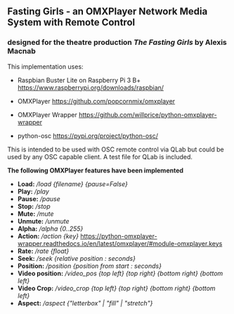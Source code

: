 ## Fasting Girls - an OMXPlayer Network Media System with Remote Control
### designed for the theatre production *The Fasting Girls* by Alexis Macnab

This implementation uses:
- Raspbian Buster Lite on Raspberry Pi 3 B+
https://www.raspberrypi.org/downloads/raspbian/

- OMXPlayer
https://github.com/popcornmix/omxplayer

- OMXPlayer Wrapper
https://github.com/willprice/python-omxplayer-wrapper

- python-osc
https://pypi.org/project/python-osc/

This is intended to be used with OSC remote control via QLab but could be used
by any OSC capable client. A test file for QLab is included.

**The following OMXPlayer features have been implemented**

- **Load:** */load {filename} {pause=False}*
- **Play:** */play*
- **Pause:** */pause*
- **Stop:** */stop*
- **Mute:** */mute*
- **Unmute:** */unmute*
- **Alpha:** */alpha {0..255}*
- **Action:** */action {key}*  https://python-omxplayer-wrapper.readthedocs.io/en/latest/omxplayer/#module-omxplayer.keys
- **Rate:** */rate {float}*
- **Seek:** */seek {relative position : seconds}*
- **Position:** */position {position from start : seconds}*
- **Video position:** */video_pos {top left} {top right} {bottom right} {bottom left}*
- **Video Crop:** */video_crop {top left} {top right} {bottom right} {bottom left}*
- **Aspect:** */aspect {"letterbox" | "fill" | "stretch"}*
